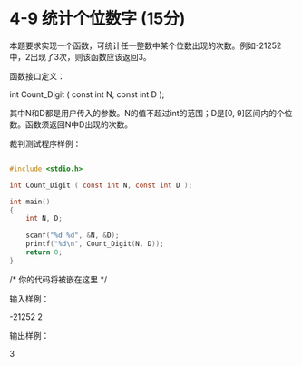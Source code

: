 # 4-9 统计个位数字   (15分)

本题要求实现一个函数，可统计任一整数中某个位数出现的次数。例如-21252中，2出现了3次，则该函数应该返回3。

函数接口定义：

int Count_Digit ( const int N, const int D );

其中N和D都是用户传入的参数。N的值不超过int的范围；D是[0, 9]区间内的个位数。函数须返回N中D出现的次数。

裁判测试程序样例：

```C

#include <stdio.h>

int Count_Digit ( const int N, const int D );

int main()
{
    int N, D;
				
    scanf("%d %d", &N, &D);
    printf("%d\n", Count_Digit(N, D));
    return 0;
}
```

/* 你的代码将被嵌在这里 */

输入样例：

-21252 2

输出样例：

3
